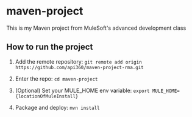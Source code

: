 # maven-project

This is my Maven project from MuleSoft's advanced development class

## How to run the project

1. Add the remote repository: `git remote add origin https://github.com/api360/maven-project-rma.git`

1. Enter the repo: `cd maven-project`

1. (Optional) Set your MULE_HOME env variable: `export MULE_HOME={locationOfMuleInstall}`

1. Package and deploy: `mvn install` 

